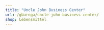 ```yaml
---
title: "Uncle John Business Center"
url: /gbarnga/uncle-john-business-center/
shop: Lebensmittel
---
```


